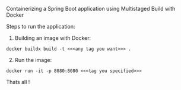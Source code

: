 Containerizing a Spring Boot application using Multistaged Build with Docker

Steps to run the application:

1. Building an image with Docker:
```shell
docker buildx build -t <<<any tag you want>>> .
```
2. Run the image:
```shell
docker run -it -p 8080:8080 <<<tag you specified>>>
```

Thats all !
